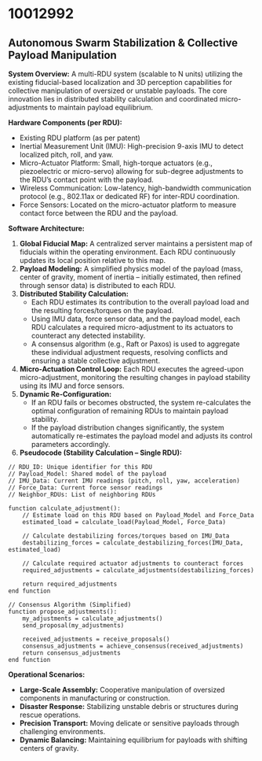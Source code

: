 # 10012992

## Autonomous Swarm Stabilization & Collective Payload Manipulation

**System Overview:** A multi-RDU system (scalable to N units) utilizing the existing fiducial-based localization and 3D perception capabilities for collective manipulation of oversized or unstable payloads. The core innovation lies in distributed stability calculation and coordinated micro-adjustments to maintain payload equilibrium.

**Hardware Components (per RDU):**

*   Existing RDU platform (as per patent)
*   Inertial Measurement Unit (IMU): High-precision 9-axis IMU to detect localized pitch, roll, and yaw.
*   Micro-Actuator Platform: Small, high-torque actuators (e.g., piezoelectric or micro-servo) allowing for sub-degree adjustments to the RDU’s contact point with the payload.
*   Wireless Communication: Low-latency, high-bandwidth communication protocol (e.g., 802.11ax or dedicated RF) for inter-RDU coordination.
*   Force Sensors: Located on the micro-actuator platform to measure contact force between the RDU and the payload.

**Software Architecture:**

1.  **Global Fiducial Map:** A centralized server maintains a persistent map of fiducials within the operating environment.  Each RDU continuously updates its local position relative to this map.
2.  **Payload Modeling:** A simplified physics model of the payload (mass, center of gravity, moment of inertia – initially estimated, then refined through sensor data) is distributed to each RDU.
3.  **Distributed Stability Calculation:**
    *   Each RDU estimates its contribution to the overall payload load and the resulting forces/torques on the payload.
    *   Using IMU data, force sensor data, and the payload model, each RDU calculates a required micro-adjustment to its actuators to counteract any detected instability.
    *   A consensus algorithm (e.g., Raft or Paxos) is used to aggregate these individual adjustment requests, resolving conflicts and ensuring a stable collective adjustment.
4.  **Micro-Actuation Control Loop:**  Each RDU executes the agreed-upon micro-adjustment, monitoring the resulting changes in payload stability using its IMU and force sensors.
5.  **Dynamic Re-Configuration:**
    *   If an RDU fails or becomes obstructed, the system re-calculates the optimal configuration of remaining RDUs to maintain payload stability.
    *   If the payload distribution changes significantly, the system automatically re-estimates the payload model and adjusts its control parameters accordingly.
6.  **Pseudocode (Stability Calculation – Single RDU):**

```pseudocode
// RDU_ID: Unique identifier for this RDU
// Payload_Model: Shared model of the payload
// IMU_Data: Current IMU readings (pitch, roll, yaw, acceleration)
// Force_Data: Current force sensor readings
// Neighbor_RDUs: List of neighboring RDUs

function calculate_adjustment():
    // Estimate load on this RDU based on Payload_Model and Force_Data
    estimated_load = calculate_load(Payload_Model, Force_Data)

    // Calculate destabilizing forces/torques based on IMU_Data
    destabilizing_forces = calculate_destabilizing_forces(IMU_Data, estimated_load)

    // Calculate required actuator adjustments to counteract forces
    required_adjustments = calculate_adjustments(destabilizing_forces)

    return required_adjustments
end function

// Consensus Algorithm (Simplified)
function propose_adjustments():
    my_adjustments = calculate_adjustments()
    send_proposal(my_adjustments)

    received_adjustments = receive_proposals()
    consensus_adjustments = achieve_consensus(received_adjustments)
    return consensus_adjustments
end function
```

**Operational Scenarios:**

*   **Large-Scale Assembly:**  Cooperative manipulation of oversized components in manufacturing or construction.
*   **Disaster Response:** Stabilizing unstable debris or structures during rescue operations.
*   **Precision Transport:**  Moving delicate or sensitive payloads through challenging environments.
*   **Dynamic Balancing:** Maintaining equilibrium for payloads with shifting centers of gravity.